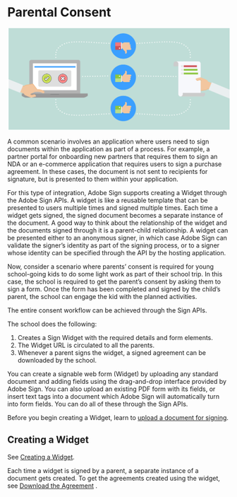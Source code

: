 # Parental Consent

![parental consent](../img/sign_scenarios_1.png)

A common scenario involves an application where users need to sign documents within the application as part of a process. For example, a partner portal for onboarding new partners that requires them to sign an NDA or an e-commerce application that requires users to sign a purchase agreement. In these cases, the document is not sent to recipients for signature, but is presented to them within your application.

For this type of integration, Adobe Sign supports creating a Widget through the Adobe Sign APIs. A widget is like a reusable template that can be presented to users multiple times and signed multiple times. Each time a widget gets signed, the signed document becomes a separate instance of the document. A good way to think about the relationship of the widget and the documents signed through it is a parent-child relationship. A widget can be presented either to an anonymous signer, in which case Adobe Sign can validate the signer&rsquo;s identity as part of the signing process, or to a signer whose identity can be specified through the API by the hosting application.

Now, consider a scenario where parents&rsquo; consent is required for young school-going kids to do some light work as part of their school trip. In this case, the school is required to get the parent&rsquo;s consent by asking them to sign a form. Once the form has been completed and signed by the child&rsquo;s parent, the school can engage the kid with the planned activities.

The entire consent workflow can be achieved through the Sign APIs.

The school does the following:

1. Creates a Sign Widget with the required details and form elements.
2. The Widget URL is circulated to all the parents.
3. Whenever a parent signs the widget, a signed agreement can be downloaded by the school.

You can create a signable web form (Widget) by uploading any standard document and adding fields using the drag-and-drop interface provided by Adobe Sign. You can also upload an existing PDF form with its fields, or insert text tags into a document which Adobe Sign will automatically turn into form fields. You can do all of these through the Sign APIs.

Before you begin creating a Widget, learn to [upload a document for signing](../api_usage/send_signing.md).

## **Creating a Widget**

See [Creating a Widget](../api_usage/create_widget.md).

Each time a widget is signed by a parent, a separate instance of a document gets created. To get the agreements created using the widget, see [Download the Agreement](../api_usage/download_agreement.md) .

